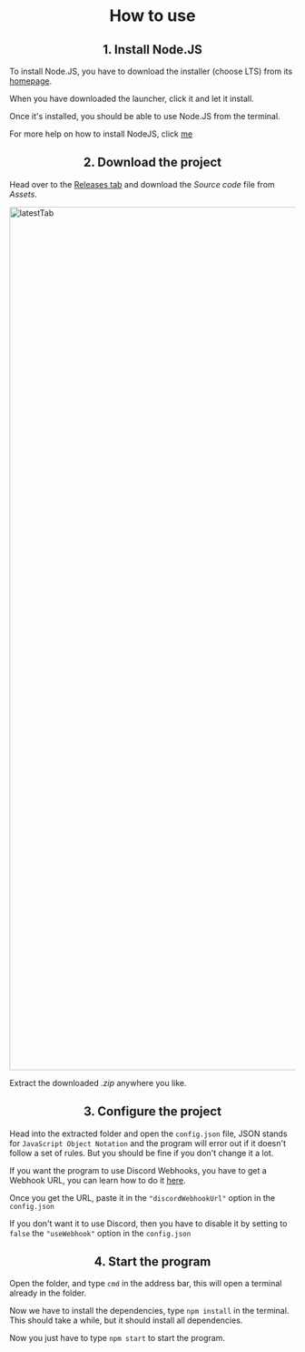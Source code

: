 <h1 align="center">How to use</h1>

<h2 align="center">1. Install Node.JS</h2>

To install Node.JS, you have to download the installer (choose LTS) from its [homepage](https://nodejs.org/).

When you have downloaded the launcher, click it and let it install.

Once it's installed, you should be able to use Node.JS from the terminal.

For more help on how to install NodeJS, click [me](https://www.pluralsight.com/guides/getting-started-with-nodejs)

<h2 align="center">2. Download the project</h2>

Head over to the [Releases tab](https://github.com/aesthetic0001/2Lazy2Flip/releases/latest) and download the <em>Source code</em> file from <em>Assets</em>.

<img width="1517" alt="latestTab" src="https://user-images.githubusercontent.com/15858616/144899052-f4044eb2-f7cc-4c1b-9cc1-f11a4d367b24.png">

Extract the downloaded <em>.zip</em> anywhere you like.

<h2 align="center">3. Configure the project</h2>

Head into the extracted folder and open the `config.json` file, JSON stands for `JavaScript Object Notation` and the program will error out if it doesn't follow a set of rules. But you should be fine if you don't change it a lot.

If you want the program to use Discord Webhooks, you have to get a Webhook URL, you can learn how to do it [here](https://help.dashe.io/en/articles/2521940-how-to-create-a-discord-webhook-url).

Once you get the URL, paste it in the `"discordWebhookUrl"` option in the `config.json`

If you don't want it to use Discord, then you have to disable it by setting to `false` the `"useWebhook"` option in the `config.json`

<h2 align="center">4. Start the program</h2>

Open the folder, and type `cmd` in the address bar, this will open a terminal already in the folder.

Now we have to install the dependencies, type `npm install` in the terminal. This should take a while, but it should install all dependencies.

Now you just have to type `npm start` to start the program.
